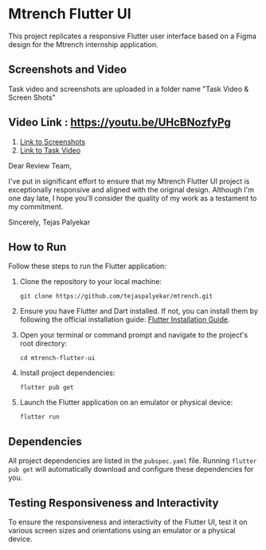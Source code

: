 
# Mtrench Flutter UI

This project replicates a responsive Flutter user interface based on a Figma design for the Mtrench internship application.

## Screenshots and Video
Task video and screenshots are uploaded in a folder name "Task Video & Screen Shots" 

## Video Link : https://youtu.be/UHcBNozfyPg

1. [Link to Screenshots](https://github.com/tejaspalyekar/mtrench/tree/cbf50127a20828944cd7b8d7932be07fec8c9217/Task%20Video%20%26%20Screen%20shots/ScreenShots)
2. [Link to Task Video](https://github.com/tejaspalyekar/mtrench/blob/cbf50127a20828944cd7b8d7932be07fec8c9217/Task%20Video%20%26%20Screen%20shots/TaskVideo.mp4)

Dear Review Team,

I've put in significant effort to ensure that my Mtrench Flutter UI project is exceptionally responsive and aligned with the original design. Although I'm one day late, I hope you'll consider the quality of my work as a testament to my commitment.

Sincerely,
Tejas Palyekar


## How to Run

Follow these steps to run the Flutter application:

1. Clone the repository to your local machine:
   ```
   git clone https://github.com/tejaspalyekar/mtrench.git
   ```

2. Ensure you have Flutter and Dart installed. If not, you can install them by following the official installation guide: [Flutter Installation Guide](https://flutter.dev/docs/get-started/install).

3. Open your terminal or command prompt and navigate to the project's root directory:
   ```
   cd mtrench-flutter-ui
   ```

4. Install project dependencies:
   ```
   flutter pub get
   ```

5. Launch the Flutter application on an emulator or physical device:
   ```
   flutter run
   ```

## Dependencies

All project dependencies are listed in the `pubspec.yaml` file. Running `flutter pub get` will automatically download and configure these dependencies for you.

## Testing Responsiveness and Interactivity

To ensure the responsiveness and interactivity of the Flutter UI, test it on various screen sizes and orientations using an emulator or a physical device.
